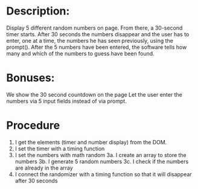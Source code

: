 # Description:

Display 5 different random numbers on page. From there, a 30-second timer starts.
After 30 seconds the numbers disappear and the user has to enter, one at a time, the numbers he has seen previously, using the prompt().
After the 5 numbers have been entered, the software tells how many and which of the numbers to guess have been found.

# Bonuses:

We show the 30 second countdown on the page
Let the user enter the numbers via 5 input fields instead of via prompt.

# Procedure

1. I get the elements (timer and number display) from the DOM.
2. I set the timer with a timing function
3. I set the numbers with math random
   3a. I create an array to store the numbers
   3b. I generate 5 random numbers
   3c. I check if the numbers are already in the array
4. I connect the randomizer with a timing function so that it will disappear after 30 seconds
